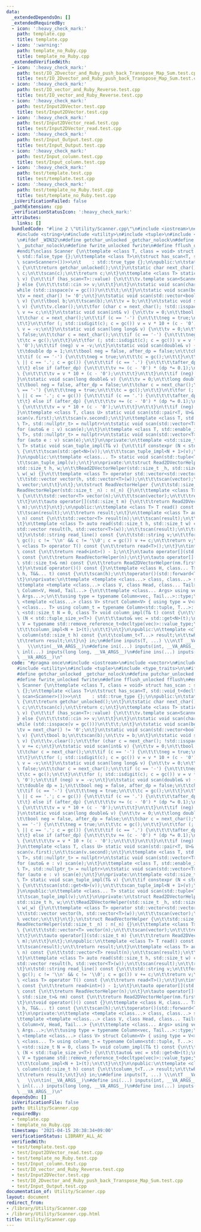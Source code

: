 ```yaml
---
data:
  _extendedDependsOn: []
  _extendedRequiredBy:
  - icon: ':heavy_check_mark:'
    path: template.cpp
    title: template.cpp
  - icon: ':warning:'
    path: template_no_Ruby.cpp
    title: template_no_Ruby.cpp
  _extendedVerifiedWith:
  - icon: ':heavy_check_mark:'
    path: test/IO_2Dvector_and_Ruby_push_back_Transpose_Map_Sum.test.cpp
    title: test/IO_2Dvector_and_Ruby_push_back_Transpose_Map_Sum.test.cpp
  - icon: ':heavy_check_mark:'
    path: test/IO_vector_and_Ruby_Reverse.test.cpp
    title: test/IO_vector_and_Ruby_Reverse.test.cpp
  - icon: ':heavy_check_mark:'
    path: test/Input2DVector.test.cpp
    title: test/Input2DVector.test.cpp
  - icon: ':heavy_check_mark:'
    path: test/Input2DVector_read.test.cpp
    title: test/Input2DVector_read.test.cpp
  - icon: ':heavy_check_mark:'
    path: test/Input_Output.test.cpp
    title: test/Input_Output.test.cpp
  - icon: ':heavy_check_mark:'
    path: test/Input_column.test.cpp
    title: test/Input_column.test.cpp
  - icon: ':heavy_check_mark:'
    path: test/template.test.cpp
    title: test/template.test.cpp
  - icon: ':heavy_check_mark:'
    path: test/template_no_Ruby.test.cpp
    title: test/template_no_Ruby.test.cpp
  _isVerificationFailed: false
  _pathExtension: cpp
  _verificationStatusIcon: ':heavy_check_mark:'
  attributes:
    links: []
  bundledCode: "#line 2 \"Utility/Scanner.cpp\"\n#include <iostream>\n#include <vector>\n\
    #include <string>\n#include <utility>\n#include <tuple>\n#include <type_traits>\n\
    \n#ifdef _WIN32\n#define getchar_unlocked _getchar_nolock\n#define putchar_unlocked\
    \ _putchar_nolock\n#define fwrite_unlocked fwrite\n#define fflush_unlocked fflush\n\
    #endif\nclass Scanner {\n\ttemplate <class T, class = void> struct has_scan :\
    \ std::false_type {};\n\ttemplate <class T>\n\tstruct has_scan<T, std::void_t<decltype(std::declval<T>().template\
    \ scan<Scanner>())>>\n\t    : std::true_type {};\n\npublic:\n\tstatic int gc()\
    \ {\n\t\treturn getchar_unlocked();\n\t}\n\tstatic char next_char() {\n\t\tchar\
    \ c;\n\t\tscan(c);\n\t\treturn c;\n\t}\n\ttemplate <class T> static void scan(T&\
    \ v) {\n\t\tif (has_scan<T>::value) {\n\t\t\tv.template scan<Scanner>();\n\t\t\
    } else {\n\t\t\tstd::cin >> v;\n\t\t}\n\t}\n\tstatic void scan(char& v) {\n\t\t\
    while (std::isspace(v = gc()))\n\t\t\t;\n\t}\n\tstatic void scan(bool& v) {\n\t\
    \tv = next_char() != '0';\n\t}\n\tstatic void scan(std::vector<bool>::reference\
    \ v) {\n\t\tbool b;\n\t\tscan(b);\n\t\tv = b;\n\t}\n\tstatic void scan(std::string&\
    \ v) {\n\t\tv.clear();\n\t\tfor (char c = next_char(); !std::isspace(c); c = gc())\
    \ v += c;\n\t}\n\tstatic void scan(int& v) {\n\t\tv = 0;\n\t\tbool neg = false;\n\
    \t\tchar c = next_char();\n\t\tif (c == '-') {\n\t\t\tneg = true;\n\t\t\tc = gc();\n\
    \t\t}\n\t\tfor (; std::isdigit(c); c = gc()) v = v * 10 + (c - '0');\n\t\tif (neg)\
    \ v = -v;\n\t}\n\tstatic void scan(long long& v) {\n\t\tv = 0;\n\t\tbool neg =\
    \ false;\n\t\tchar c = next_char();\n\t\tif (c == '-') {\n\t\t\tneg = true;\n\t\
    \t\tc = gc();\n\t\t}\n\t\tfor (; std::isdigit(c); c = gc()) v = v * 10 + (c -\
    \ '0');\n\t\tif (neg) v = -v;\n\t}\n\tstatic void scan(double& v) {\n\t\tv = 0;\n\
    \t\tdouble dp = 1;\n\t\tbool neg = false, after_dp = false;\n\t\tchar c = next_char();\n\
    \t\tif (c == '-') {\n\t\t\tneg = true;\n\t\t\tc = gc();\n\t\t}\n\t\tfor (; std::isdigit(c)\
    \ || c == '.'; c = gc()) {\n\t\t\tif (c == '.') {\n\t\t\t\tafter_dp = true;\n\t\
    \t\t} else if (after_dp) {\n\t\t\t\tv += (c - '0') * (dp *= 0.1);\n\t\t\t} else\
    \ {\n\t\t\t\tv = v * 10 + (c - '0');\n\t\t\t}\n\t\t}\n\t\tif (neg) v = -v;\n\t\
    }\n\tstatic void scan(long double& v) {\n\t\tv = 0;\n\t\tlong double dp = 1;\n\
    \t\tbool neg = false, after_dp = false;\n\t\tchar c = next_char();\n\t\tif (c\
    \ == '-') {\n\t\t\tneg = true;\n\t\t\tc = gc();\n\t\t}\n\t\tfor (; std::isdigit(c)\
    \ || c == '.'; c = gc()) {\n\t\t\tif (c == '.') {\n\t\t\t\tafter_dp = true;\n\t\
    \t\t} else if (after_dp) {\n\t\t\t\tv += (c - '0') * (dp *= 0.1);\n\t\t\t} else\
    \ {\n\t\t\t\tv = v * 10 + (c - '0');\n\t\t\t}\n\t\t}\n\t\tif (neg) v = -v;\n\t\
    }\n\ttemplate <class T, class U> static void scan(std::pair<T, U>& v) {\n\t\t\
    scan(v.first);\n\t\tscan(v.second);\n\t}\n\ttemplate <class T, std::enable_if_t<!std::is_same_v<bool,\
    \ T>, std::nullptr_t> = nullptr>\n\tstatic void scan(std::vector<T>& v) {\n\t\t\
    for (auto& e : v) scan(e);\n\t}\n\ttemplate <class T, std::enable_if_t<std::is_same_v<bool,\
    \ T>, std::nullptr_t> = nullptr>\n\tstatic void scan(std::vector<T>& v) {\n\t\t\
    for (auto e : v) scan(e);\n\t}\n\nprivate:\n\ttemplate <std::size_t N = 0, class\
    \ T> static void scan_tuple_impl(T& v) {\n\t\tif constexpr (N < std::tuple_size_v<T>)\
    \ {\n\t\t\tscan(std::get<N>(v));\n\t\t\tscan_tuple_impl<N + 1>(v);\n\t\t}\n\t\
    }\n\npublic:\n\ttemplate <class... T> static void scan(std::tuple<T...>& v) {\n\
    \t\tscan_tuple_impl(v);\n\t}\n\nprivate:\n\tstruct Read2DVectorHelper {\n\t\t\
    std::size_t h, w;\n\t\tRead2DVectorHelper(std::size_t _h, std::size_t _w) : h(_h),\
    \ w(_w) {}\n\t\ttemplate <class T> operator std::vector<std::vector<T>>() {\n\t\
    \t\tstd::vector vector(h, std::vector<T>(w));\n\t\t\tscan(vector);\n\t\t\treturn\
    \ vector;\n\t\t}\n\t};\n\tstruct ReadVectorHelper {\n\t\tstd::size_t n;\n\t\t\
    ReadVectorHelper(std::size_t _n) : n(_n) {}\n\t\ttemplate <class T> operator std::vector<T>()\
    \ {\n\t\t\tstd::vector<T> vector(n);\n\t\t\tscan(vector);\n\t\t\treturn vector;\n\
    \t\t}\n\t\tauto operator[](std::size_t m) {\n\t\t\treturn Read2DVectorHelper(n,\
    \ m);\n\t\t}\n\t};\n\npublic:\n\ttemplate <class T> T read() const {\n\t\tT result;\n\
    \t\tscan(result);\n\t\treturn result;\n\t}\n\ttemplate <class T> auto read(std::size_t\
    \ n) const {\n\t\tstd::vector<T> result(n);\n\t\tscan(result);\n\t\treturn result;\n\
    \t}\n\ttemplate <class T> auto read(std::size_t h, std::size_t w) const {\n\t\t\
    std::vector result(h, std::vector<T>(w));\n\t\tscan(result);\n\t\treturn result;\n\
    \t}\n\tstd::string read_line() const {\n\t\tstd::string v;\n\t\tfor (char c =\
    \ gc(); c != '\\n' && c != '\\0'; c = gc()) v += c;\n\t\treturn v;\n\t}\n\ttemplate\
    \ <class T> operator T() const {\n\t\treturn read<T>();\n\t}\n\tint operator--(int)\
    \ const {\n\t\treturn read<int>() - 1;\n\t}\n\tauto operator[](std::size_t n)\
    \ const {\n\t\treturn ReadVectorHelper(n);\n\t}\n\tauto operator[](const std::pair<std::size_t,\
    \ std::size_t>& nm) const {\n\t\treturn Read2DVectorHelper(nm.first, nm.second);\n\
    \t}\n\tvoid operator()() const {}\n\ttemplate <class H, class... T> void operator()(H&&\
    \ h, T&&... t) const {\n\t\tscan(h);\n\t\toperator()(std::forward<T>(t)...);\n\
    \t}\n\nprivate:\n\ttemplate <template <class...> class, class...> struct Column;\n\
    \ttemplate <template <class...> class V, class Head, class... Tail>\n\tstruct\
    \ Column<V, Head, Tail...> {\n\t\ttemplate <class... Args> using vec = V<std::vector<Head>,\
    \ Args...>;\n\t\tusing type = typename Column<vec, Tail...>::type;\n\t};\n\ttemplate\
    \ <template <class...> class V> struct Column<V> { using type = V<>; };\n\ttemplate\
    \ <class... T> using column_t = typename Column<std::tuple, T...>::type;\n\ttemplate\
    \ <std::size_t N = 0, class T> void column_impl(T& t) const {\n\t\tif constexpr\
    \ (N < std::tuple_size_v<T>) {\n\t\t\tauto& vec = std::get<N>(t);\n\t\t\tusing\
    \ V = typename std::remove_reference_t<decltype(vec)>::value_type;\n\t\t\tvec.push_back(read<V>());\n\
    \t\t\tcolumn_impl<N + 1>(t);\n\t\t}\n\t}\n\npublic:\n\ttemplate <class... T> auto\
    \ column(std::size_t h) const {\n\t\tcolumn_t<T...> result;\n\t\twhile (h--) column_impl(result);\n\
    \t\treturn result;\n\t}\n} in;\n#define inputs(T, ...) \\\n\tT __VA_ARGS__;  \
    \   \\\n\tin(__VA_ARGS__)\n#define ini(...) inputs(int, __VA_ARGS__)\n#define\
    \ inl(...) inputs(long long, __VA_ARGS__)\n#define ins(...) inputs(std::string,\
    \ __VA_ARGS__)\n"
  code: "#pragma once\n#include <iostream>\n#include <vector>\n#include <string>\n\
    #include <utility>\n#include <tuple>\n#include <type_traits>\n\n#ifdef _WIN32\n\
    #define getchar_unlocked _getchar_nolock\n#define putchar_unlocked _putchar_nolock\n\
    #define fwrite_unlocked fwrite\n#define fflush_unlocked fflush\n#endif\nclass\
    \ Scanner {\n\ttemplate <class T, class = void> struct has_scan : std::false_type\
    \ {};\n\ttemplate <class T>\n\tstruct has_scan<T, std::void_t<decltype(std::declval<T>().template\
    \ scan<Scanner>())>>\n\t    : std::true_type {};\n\npublic:\n\tstatic int gc()\
    \ {\n\t\treturn getchar_unlocked();\n\t}\n\tstatic char next_char() {\n\t\tchar\
    \ c;\n\t\tscan(c);\n\t\treturn c;\n\t}\n\ttemplate <class T> static void scan(T&\
    \ v) {\n\t\tif (has_scan<T>::value) {\n\t\t\tv.template scan<Scanner>();\n\t\t\
    } else {\n\t\t\tstd::cin >> v;\n\t\t}\n\t}\n\tstatic void scan(char& v) {\n\t\t\
    while (std::isspace(v = gc()))\n\t\t\t;\n\t}\n\tstatic void scan(bool& v) {\n\t\
    \tv = next_char() != '0';\n\t}\n\tstatic void scan(std::vector<bool>::reference\
    \ v) {\n\t\tbool b;\n\t\tscan(b);\n\t\tv = b;\n\t}\n\tstatic void scan(std::string&\
    \ v) {\n\t\tv.clear();\n\t\tfor (char c = next_char(); !std::isspace(c); c = gc())\
    \ v += c;\n\t}\n\tstatic void scan(int& v) {\n\t\tv = 0;\n\t\tbool neg = false;\n\
    \t\tchar c = next_char();\n\t\tif (c == '-') {\n\t\t\tneg = true;\n\t\t\tc = gc();\n\
    \t\t}\n\t\tfor (; std::isdigit(c); c = gc()) v = v * 10 + (c - '0');\n\t\tif (neg)\
    \ v = -v;\n\t}\n\tstatic void scan(long long& v) {\n\t\tv = 0;\n\t\tbool neg =\
    \ false;\n\t\tchar c = next_char();\n\t\tif (c == '-') {\n\t\t\tneg = true;\n\t\
    \t\tc = gc();\n\t\t}\n\t\tfor (; std::isdigit(c); c = gc()) v = v * 10 + (c -\
    \ '0');\n\t\tif (neg) v = -v;\n\t}\n\tstatic void scan(double& v) {\n\t\tv = 0;\n\
    \t\tdouble dp = 1;\n\t\tbool neg = false, after_dp = false;\n\t\tchar c = next_char();\n\
    \t\tif (c == '-') {\n\t\t\tneg = true;\n\t\t\tc = gc();\n\t\t}\n\t\tfor (; std::isdigit(c)\
    \ || c == '.'; c = gc()) {\n\t\t\tif (c == '.') {\n\t\t\t\tafter_dp = true;\n\t\
    \t\t} else if (after_dp) {\n\t\t\t\tv += (c - '0') * (dp *= 0.1);\n\t\t\t} else\
    \ {\n\t\t\t\tv = v * 10 + (c - '0');\n\t\t\t}\n\t\t}\n\t\tif (neg) v = -v;\n\t\
    }\n\tstatic void scan(long double& v) {\n\t\tv = 0;\n\t\tlong double dp = 1;\n\
    \t\tbool neg = false, after_dp = false;\n\t\tchar c = next_char();\n\t\tif (c\
    \ == '-') {\n\t\t\tneg = true;\n\t\t\tc = gc();\n\t\t}\n\t\tfor (; std::isdigit(c)\
    \ || c == '.'; c = gc()) {\n\t\t\tif (c == '.') {\n\t\t\t\tafter_dp = true;\n\t\
    \t\t} else if (after_dp) {\n\t\t\t\tv += (c - '0') * (dp *= 0.1);\n\t\t\t} else\
    \ {\n\t\t\t\tv = v * 10 + (c - '0');\n\t\t\t}\n\t\t}\n\t\tif (neg) v = -v;\n\t\
    }\n\ttemplate <class T, class U> static void scan(std::pair<T, U>& v) {\n\t\t\
    scan(v.first);\n\t\tscan(v.second);\n\t}\n\ttemplate <class T, std::enable_if_t<!std::is_same_v<bool,\
    \ T>, std::nullptr_t> = nullptr>\n\tstatic void scan(std::vector<T>& v) {\n\t\t\
    for (auto& e : v) scan(e);\n\t}\n\ttemplate <class T, std::enable_if_t<std::is_same_v<bool,\
    \ T>, std::nullptr_t> = nullptr>\n\tstatic void scan(std::vector<T>& v) {\n\t\t\
    for (auto e : v) scan(e);\n\t}\n\nprivate:\n\ttemplate <std::size_t N = 0, class\
    \ T> static void scan_tuple_impl(T& v) {\n\t\tif constexpr (N < std::tuple_size_v<T>)\
    \ {\n\t\t\tscan(std::get<N>(v));\n\t\t\tscan_tuple_impl<N + 1>(v);\n\t\t}\n\t\
    }\n\npublic:\n\ttemplate <class... T> static void scan(std::tuple<T...>& v) {\n\
    \t\tscan_tuple_impl(v);\n\t}\n\nprivate:\n\tstruct Read2DVectorHelper {\n\t\t\
    std::size_t h, w;\n\t\tRead2DVectorHelper(std::size_t _h, std::size_t _w) : h(_h),\
    \ w(_w) {}\n\t\ttemplate <class T> operator std::vector<std::vector<T>>() {\n\t\
    \t\tstd::vector vector(h, std::vector<T>(w));\n\t\t\tscan(vector);\n\t\t\treturn\
    \ vector;\n\t\t}\n\t};\n\tstruct ReadVectorHelper {\n\t\tstd::size_t n;\n\t\t\
    ReadVectorHelper(std::size_t _n) : n(_n) {}\n\t\ttemplate <class T> operator std::vector<T>()\
    \ {\n\t\t\tstd::vector<T> vector(n);\n\t\t\tscan(vector);\n\t\t\treturn vector;\n\
    \t\t}\n\t\tauto operator[](std::size_t m) {\n\t\t\treturn Read2DVectorHelper(n,\
    \ m);\n\t\t}\n\t};\n\npublic:\n\ttemplate <class T> T read() const {\n\t\tT result;\n\
    \t\tscan(result);\n\t\treturn result;\n\t}\n\ttemplate <class T> auto read(std::size_t\
    \ n) const {\n\t\tstd::vector<T> result(n);\n\t\tscan(result);\n\t\treturn result;\n\
    \t}\n\ttemplate <class T> auto read(std::size_t h, std::size_t w) const {\n\t\t\
    std::vector result(h, std::vector<T>(w));\n\t\tscan(result);\n\t\treturn result;\n\
    \t}\n\tstd::string read_line() const {\n\t\tstd::string v;\n\t\tfor (char c =\
    \ gc(); c != '\\n' && c != '\\0'; c = gc()) v += c;\n\t\treturn v;\n\t}\n\ttemplate\
    \ <class T> operator T() const {\n\t\treturn read<T>();\n\t}\n\tint operator--(int)\
    \ const {\n\t\treturn read<int>() - 1;\n\t}\n\tauto operator[](std::size_t n)\
    \ const {\n\t\treturn ReadVectorHelper(n);\n\t}\n\tauto operator[](const std::pair<std::size_t,\
    \ std::size_t>& nm) const {\n\t\treturn Read2DVectorHelper(nm.first, nm.second);\n\
    \t}\n\tvoid operator()() const {}\n\ttemplate <class H, class... T> void operator()(H&&\
    \ h, T&&... t) const {\n\t\tscan(h);\n\t\toperator()(std::forward<T>(t)...);\n\
    \t}\n\nprivate:\n\ttemplate <template <class...> class, class...> struct Column;\n\
    \ttemplate <template <class...> class V, class Head, class... Tail>\n\tstruct\
    \ Column<V, Head, Tail...> {\n\t\ttemplate <class... Args> using vec = V<std::vector<Head>,\
    \ Args...>;\n\t\tusing type = typename Column<vec, Tail...>::type;\n\t};\n\ttemplate\
    \ <template <class...> class V> struct Column<V> { using type = V<>; };\n\ttemplate\
    \ <class... T> using column_t = typename Column<std::tuple, T...>::type;\n\ttemplate\
    \ <std::size_t N = 0, class T> void column_impl(T& t) const {\n\t\tif constexpr\
    \ (N < std::tuple_size_v<T>) {\n\t\t\tauto& vec = std::get<N>(t);\n\t\t\tusing\
    \ V = typename std::remove_reference_t<decltype(vec)>::value_type;\n\t\t\tvec.push_back(read<V>());\n\
    \t\t\tcolumn_impl<N + 1>(t);\n\t\t}\n\t}\n\npublic:\n\ttemplate <class... T> auto\
    \ column(std::size_t h) const {\n\t\tcolumn_t<T...> result;\n\t\twhile (h--) column_impl(result);\n\
    \t\treturn result;\n\t}\n} in;\n#define inputs(T, ...) \\\n\tT __VA_ARGS__;  \
    \   \\\n\tin(__VA_ARGS__)\n#define ini(...) inputs(int, __VA_ARGS__)\n#define\
    \ inl(...) inputs(long long, __VA_ARGS__)\n#define ins(...) inputs(std::string,\
    \ __VA_ARGS__)\n"
  dependsOn: []
  isVerificationFile: false
  path: Utility/Scanner.cpp
  requiredBy:
  - template.cpp
  - template_no_Ruby.cpp
  timestamp: '2021-04-15 20:38:34+09:00'
  verificationStatus: LIBRARY_ALL_AC
  verifiedWith:
  - test/template.test.cpp
  - test/Input2DVector_read.test.cpp
  - test/template_no_Ruby.test.cpp
  - test/Input_column.test.cpp
  - test/IO_vector_and_Ruby_Reverse.test.cpp
  - test/Input2DVector.test.cpp
  - test/IO_2Dvector_and_Ruby_push_back_Transpose_Map_Sum.test.cpp
  - test/Input_Output.test.cpp
documentation_of: Utility/Scanner.cpp
layout: document
redirect_from:
- /library/Utility/Scanner.cpp
- /library/Utility/Scanner.cpp.html
title: Utility/Scanner.cpp
---
```

